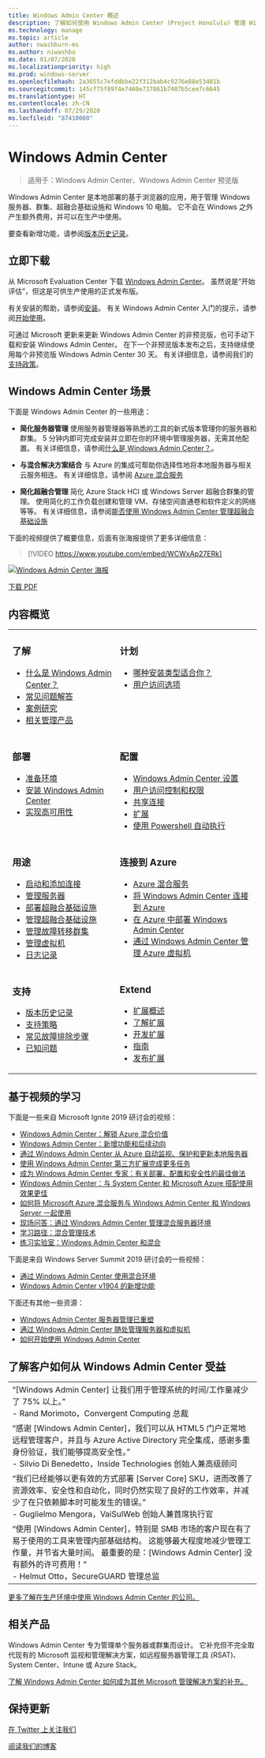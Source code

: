 ```yaml
---
title: Windows Admin Center 概述
description: 了解如何使用 Windows Admin Center (Project Honolulu) 管理 Windows Server
ms.technology: manage
ms.topic: article
author: nwashburn-ms
ms.author: niwashbu
ms.date: 01/07/2020
ms.localizationpriority: high
ms.prod: windows-server
ms.openlocfilehash: 2a3655c7efddbbe22f312bab4c9276e88e53481b
ms.sourcegitcommit: 145cf75f89f4e7460e737861b7407b5cee7c6645
ms.translationtype: HT
ms.contentlocale: zh-CN
ms.lasthandoff: 07/29/2020
ms.locfileid: "87410008"
---
```

# <a name="windows-admin-center"></a>Windows Admin Center

> 适用于：Windows Admin Center、Windows Admin Center 预览版

Windows Admin Center 是本地部署的基于浏览器的应用，用于管理 Windows 服务器、群集、超融合基础设施和 Windows 10 电脑。 它不会在 Windows 之外产生额外费用，并可以在生产中使用。

要查看新增功能，请参阅[版本历史记录](support/release-history.md)。

## <a name="download-now"></a>立即下载

从 Microsoft Evaluation Center 下载 [Windows Admin Center](https://www.microsoft.com/evalcenter/evaluate-windows-admin-center)。 虽然说是“开始评估”，但这是可供生产使用的正式发布版。

有关安装的帮助，请参阅[安装](deploy/install.md)。 有关 Windows Admin Center 入门的提示，请参阅[开始使用](use/get-started.md)。

可通过 Microsoft 更新来更新 Windows Admin Center 的非预览版，也可手动下载和安装 Windows Admin Center。 在下一个非预览版本发布之后，支持继续使用每个非预览版 Windows Admin Center 30 天。 有关详细信息，请参阅我们的[支持政策](support/index.md)。

## <a name="windows-admin-center-scenarios"></a>Windows Admin Center 场景

下面是 Windows Admin Center 的一些用途：

- **简化服务器管理** 使用服务器管理器等熟悉的工具的新式版本管理你的服务器和群集。 5 分钟内即可完成安装并立即在你的环境中管理服务器，无需其他配置。 有关详细信息，请参阅[什么是 Windows Admin Center？](understand/what-is.md)。

- **与混合解决方案结合** 与 Azure 的集成可帮助你选择性地将本地服务器与相关云服务相连。 有关详细信息，请参阅 [Azure 混合服务](azure/index.md)

- **简化超融合管理** 简化 Azure Stack HCI 或 Windows Server 超融合群集的管理。 使用简化的工作负载创建和管理 VM、存储空间直通卷和软件定义的网络等等。 有关详细信息，请参阅[能否使用 Windows Admin Center 管理超融合基础设施](use/manage-hyper-converged.md)

下面的视频提供了概要信息，后面有张海报提供了更多详细信息：
> [!VIDEO https://www.youtube.com/embed/WCWxAp27ERk]

[![Windows Admin Center 海报](media/WAC1910Poster_thumb_small.PNG)](media/WAC1910Poster_thumb.png)

[下载 PDF](https://github.com/MicrosoftDocs/windowsserverdocs/raw/master/WindowsServerDocs/manage/windows-admin-center/media/WindowsAdminCenter1910Poster.pdf)

## <a name="contents-at-a-glance"></a>内容概览

<table>
    <tr></tr>
    <tr>
        <td style="vertical-align: top;">
            <h3>了解</h3>
            <ul>
            <li><a href="understand/what-is.md">什么是 Windows Admin Center？</a>
            <li><a href="understand/faq.md">常见问题解答</a>
            <li><a href="understand/case-studies.md">案例研究</a>
            <li><a href="understand/related-management.md">相关管理产品</a>
            </ul>
        </td>
        <td style="vertical-align: top;">
            <h3>计划</h3>
            <ul>
            <li><a href="plan/installation-options.md">哪种安装类型适合你？</a>
            <li><a href="plan/user-access-options.md">用户访问选项</a>
            <br>
            </ul>
        </td>
    </tr>
    <tr>
        <td style="vertical-align: top;">
            <h3>部署</h3>
            <ul>
            <li><a href="deploy/prepare-environment.md">准备环境</a>
            <li><a href="deploy/install.md">安装 Windows Admin Center</a>
            <li><a href="deploy/high-availability.md">实现高可用性</a>
         </ul>
        </td>
        <td style="vertical-align: top;">
            <h3>配置</h3>
            <ul>
            <li><a href="configure/settings.md">Windows Admin Center 设置</a>
            <li><a href="configure/user-access-control.md">用户访问控制和权限</a>
            <li><a href="configure/shared-connections.md">共享连接</a>
            <li><a href="configure/using-extensions.md">扩展</a>
            <li><a href="configure/use-powershell.md">使用 Powershell 自动执行</a>
            </ul>
        </td>
    </tr>
    <tr>
        <td style="vertical-align: top;">
            <h3>用途</h3>
            <ul>
            <li><a href="use/get-started.md">启动和添加连接</a>
            <li><a href="use/manage-servers.md">管理服务器</a>
            <li><a href="use/deploy-hyperconverged-infrastructure.md">部署超融合基础设施</a>
            <li><a href="use/manage-hyper-converged.md">管理超融合基础设施</a>
            <li><a href="use/manage-failover-clusters.md">管理故障转移群集</a>
            <li><a href="use/manage-virtual-machines.md">管理虚拟机</a>
            <li><a href="use/logging.md">日志记录</a>
            </ul>
        </td>
        <td style="vertical-align: top;">
            <h3>连接到 Azure</h3>
            <ul>
            <li><a href="azure/index.md">Azure 混合服务</a></li>
            <li><a href="azure/azure-integration.md">将 Windows Admin Center 连接到 Azure</a></li>
            <li><a href="azure/deploy-wac-in-azure.md">在 Azure 中部署 Windows Admin Center</a></li>
            <li><a href="azure/manage-azure-vms.md">通过 Windows Admin Center 管理 Azure 虚拟机</a></li>
            </ul>
        </td>
    </tr>
    <tr>
            <td style="vertical-align: top;">
            <h3>支持</h3>
            <ul>
            <li><a href="support/release-history.md">版本历史记录</a>
            <li><a href="support/index.md">支持策略</a>
            <li><a href="support/troubleshooting.md">常见故障排除步骤</a>
            <li><a href="support/known-issues.md">已知问题</a>
            </ul>
        </td>
            <td style="vertical-align: top;">
            <h3>Extend</h3>
            <ul>
            <li><a href="extend/extensibility-overview.md">扩展概述</a>
            <li><a href="extend/understand-extensions.md">了解扩展</a>
            <li><a href="extend/developing-extensions.md">开发扩展</a>
            <li><a href="extend/publish-extensions.md">指南</a>
            <li><a href="extend/publish-extensions.md">发布扩展</a>
            </ul>
        </td>
    </tr>

</table>

## <a name="video-based-learning"></a>基于视频的学习

下面是一些来自 Microsoft Ignite 2019 研讨会的视频：

- [Windows Admin Center：解锁 Azure 混合价值](https://aka.ms/WAC-BRK3165)
- [Windows Admin Center：新增功能和后续动向](https://aka.ms/WAC-BRK2048)
- [通过 Windows Admin Center 从 Azure 自动监视、保护和更新本地服务器](https://aka.ms/WAC-THR2146)
- [使用 Windows Admin Center 第三方扩展完成更多任务](https://aka.ms/WAC-THR2140)
- [成为 Windows Admin Center 专家：有关部署、配置和安全性的最佳做法](https://aka.ms/WAC-THR2135)
- [Windows Admin Center：与 System Center 和 Microsoft Azure 搭配使用效果更佳](https://aka.ms/WAC-THR2176)
- [如何将 Microsoft Azure 混合服务与 Windows Admin Center 和 Windows Server 一起使用](https://aka.ms/WAC-THR2073)
- [现场问答：通过 Windows Admin Center 管理混合服务器环境](https://aka.ms/WAC-MLS1055)
- [学习路径：混合管理技术](https://aka.ms/WAC-HybridMgmtTech)
- [练习实验室：Windows Admin Center 和混合](https://aka.ms/WAC-HOL2019)

下面是来自 Windows Server Summit 2019 研讨会的一些视频：

- [通过 Windows Admin Center 使用混合环境](https://aka.ms/WAC-WSS2019-GoHybridWAC)
- [Windows Admin Center v1904 的新增功能](https://aka.ms/WAC-WSS2019-WhatsNewv1904)

下面还有其他一些资源：

- [Windows Admin Center 服务器管理已重塑](https://aka.ms/WAC-ServerMgmtReimagined)
- [通过 Windows Admin Center 随处管理服务器和虚拟机](https://aka.ms/WAC-Webinar2019)
- [如何开始使用 Windows Admin Center](https://www.youtube.com/embed/PcQj6ZklmK0)

## <a name="see-how-customers-are-benefitting-from-windows-admin-center"></a>了解客户如何从 Windows Admin Center 受益

|     |
| --- |
| “[Windows Admin Center] 让我们用于管理系统的时间/工作量减少了 75% 以上。”<br> \- Rand Morimoto，Convergent Computing 总裁 |
| “感谢 [Windows Admin Center]，我们可以从 HTML5 门户正常地远程管理客户，并且与 Azure Active Directory 完全集成，感谢多重身份验证，我们能够提高安全性。”<br/> \- Silvio Di Benedetto，Inside Technologies 创始人兼高级顾问 |
| “我们已经能够以更有效的方式部署 [Server Core] SKU，进而改善了资源效率、安全性和自动化，同时仍然实现了良好的工作效率，并减少了在只依赖脚本时可能发生的错误。” <br/> \- Guglielmo Mengora，VaiSulWeb 创始人兼首席执行官 |
| “使用 [Windows Admin Center]，特别是 SMB 市场的客户现在有了易于使用的工具来管理内部基础结构。 这能够最大程度地减少管理工作量，并节省大量时间。 最重要的是：[Windows Admin Center] 没有额外的许可费用！” <br/> \- Helmut Otto，SecureGUARD 管理总监 |

[更多了解在生产环境中使用 Windows Admin Center 的公司。](understand/case-studies.md)

## <a name="related-products"></a>相关产品

Windows Admin Center 专为管理单个服务器或群集而设计。 它补充但不完全取代现有的 Microsoft 监视和管理解决方案，如远程服务器管理工具 (RSAT)、System Center、Intune 或 Azure Stack。

[了解 Windows Admin Center 如何成为其他 Microsoft 管理解决方案的补充。](understand/related-management.md)

## <a name="stay-updated"></a>保持更新

[在 Twitter 上关注我们](https://twitter.com/servermgmt)

[阅读我们的博客](https://techcommunity.microsoft.com/t5/windows-admin-center-blog/bg-p/Windows-Admin-Center-Blog)
